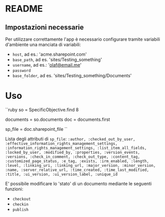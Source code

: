 # README

## Impostazioni necessarie

Per utilizzare correttamente l'app è necessario configurare tramite variabili d'ambiente
una manciata di variabili:
- `host`, ad es.: 'acme.sharepoint.com'
- `base_path`, ad es. 'sites/Testing_something'
- `username`, ad es.: 'olaf@email.me'
- `password`
- `base_folder`, ad es. 'sites/Testing_something/Documents'


# Uso

``ruby
so = SpecificObjective.find 8

documents = so.documents
doc = documents.first

sp_file = doc.sharepoint_file
``

Lista degli attributi di `sp_file`:
``
:author,
:checked_out_by_user,
:effective_information_rights_management_settings,
:information_rights_management_settings,
:list_item_all_fields,
:locked_by_user,
:modified_by,
:properties,
:version_events,
:versions,
:check_in_comment,
:check_out_type,
:content_tag,
:customized_page_status,
:e_tag,
:exists,
:irm_enabled,
:length,
:level,
:linking_uri,
:linking_url,
:major_version,
:minor_version,
:name,
:server_relative_url,
:time_created,
:time_last_modified,
:title,
:ui_version,
:ui_version_label,
:unique_id
``


E' possibile modificare lo 'stato' di un documento mediante le seguenti funzioni:
- `checkout`
- `checkin`
- `publish`
